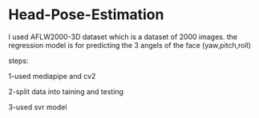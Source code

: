 # Head-Pose-Estimation
I used AFLW2000-3D dataset which is a dataset of 2000 images. the regression model is for predicting the 3 angels of the face (yaw,pitch,roll)

steps:

1-used mediapipe and cv2

2-split data into taining  and testing

3-used svr model
